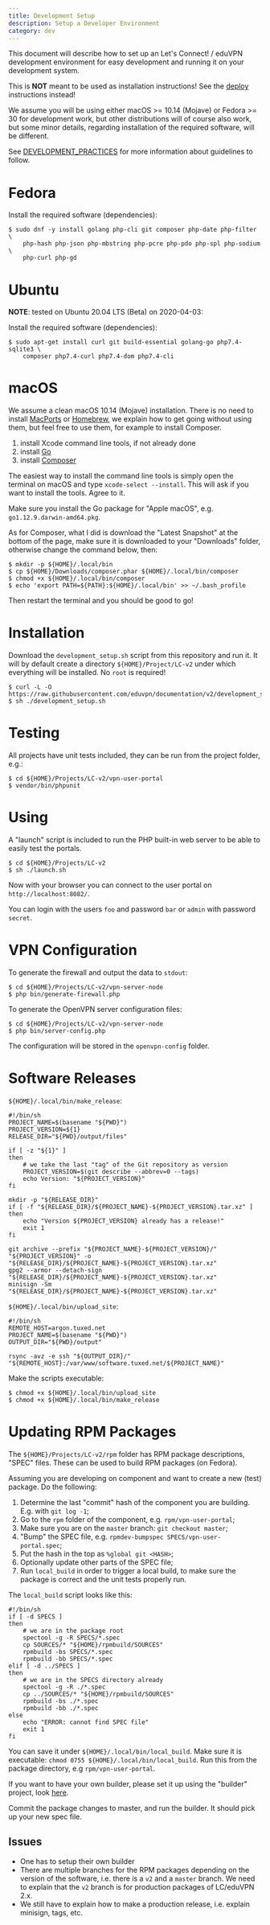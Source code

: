 ```yaml
---
title: Development Setup
description: Setup a Developer Environment
category: dev
---
```


This document will describe how to set up an Let's Connect! / eduVPN 
development environment for easy development and running it on your development 
system. 

This is **NOT** meant to be used as installation instructions! See the 
[deploy](README.md#deployment) instructions instead!

We assume you will be using either macOS >= 10.14 (Mojave) or Fedora >= 30 for 
development work, but other distributions will of course also work, but some 
minor details, regarding installation of the required software, will be 
different.

See [DEVELOPMENT_PRACTICES](DEVELOPMENT_PRACTICES.md) for more information
about guidelines to follow.

# Fedora

Install the required software (dependencies):

    $ sudo dnf -y install golang php-cli git composer php-date php-filter \
        php-hash php-json php-mbstring php-pcre php-pdo php-spl php-sodium \
        php-curl php-gd

# Ubuntu

**NOTE**: tested on Ubuntu 20.04 LTS (Beta) on 2020-04-03:

Install the required software (dependencies): 
 
    $ sudo apt-get install curl git build-essential golang-go php7.4-sqlite3 \ 
        composer php7.4-curl php7.4-dom php7.4-cli

# macOS

We assume a clean macOS 10.14 (Mojave) installation. There is no need to install 
[MacPorts](https://www.macports.org/) or [Homebrew](https://brew.sh/), we 
explain how to get going without using them, but feel free to use them, for 
example to install Composer.

1. install Xcode command line tools, if not already done
2. install [Go](https://golang.org/dl/)
3. install [Composer](https://getcomposer.org/download/)

The easiest way to install the command line tools is simply open the terminal 
on macOS and type `xcode-select --install`. This will ask if you want to 
install the tools. Agree to it.

Make sure you install the Go package for "Apple macOS", e.g. 
`go1.12.9.darwin-amd64.pkg`.

As for Composer, what I did is download the "Latest Snapshot" at the bottom 
of the page, make sure it is downloaded to your "Downloads" folder, otherwise
change the command below, then:

    $ mkdir -p ${HOME}/.local/bin
    $ cp ${HOME}/Downloads/composer.phar ${HOME}/.local/bin/composer
    $ chmod +x ${HOME}/.local/bin/composer
    $ echo 'export PATH=${PATH}:${HOME}/.local/bin' >> ~/.bash_profile

Then restart the terminal and you should be good to go!

# Installation

Download the `development_setup.sh` script from this repository and run it. It
will by default create a directory `${HOME}/Project/LC-v2` under which 
everything will be installed. No `root` is required!

    $ curl -L -O https://raw.githubusercontent.com/eduvpn/documentation/v2/development_setup.sh
    $ sh ./development_setup.sh

# Testing

All projects have unit tests included, they can be run from the project folder,
e.g.: 

    $ cd ${HOME}/Projects/LC-v2/vpn-user-portal
    $ vendor/bin/phpunit

# Using

A "launch" script is included to run the PHP built-in web server to be able
to easily test the portals.

    $ cd ${HOME}/Projects/LC-v2
    $ sh ./launch.sh

Now with your browser you can connect to the user portal on 
`http://localhost:8082/`.

You can login with the users `foo` and password `bar` or `admin` with password 
`secret`.

# VPN Configuration

To generate the firewall and output the data to `stdout`:
    
    $ cd ${HOME}/Projects/LC-v2/vpn-server-node 
    $ php bin/generate-firewall.php

To generate the OpenVPN server configuration files:

    $ cd ${HOME}/Projects/LC-v2/vpn-server-node
    $ php bin/server-config.php

The configuration will be stored in the `openvpn-config` folder.

# Software Releases

`${HOME}/.local/bin/make_release`:

    #!/bin/sh
    PROJECT_NAME=$(basename "${PWD}")
    PROJECT_VERSION=${1}
    RELEASE_DIR="${PWD}/output/files"

    if [ -z "${1}" ]
    then
        # we take the last "tag" of the Git repository as version
        PROJECT_VERSION=$(git describe --abbrev=0 --tags)
        echo Version: "${PROJECT_VERSION}"
    fi

    mkdir -p "${RELEASE_DIR}"
    if [ -f "${RELEASE_DIR}/${PROJECT_NAME}-${PROJECT_VERSION}.tar.xz" ]
    then
        echo "Version ${PROJECT_VERSION} already has a release!"
        exit 1
    fi

    git archive --prefix "${PROJECT_NAME}-${PROJECT_VERSION}/" "${PROJECT_VERSION}" -o "${RELEASE_DIR}/${PROJECT_NAME}-${PROJECT_VERSION}.tar.xz"
    gpg2 --armor --detach-sign "${RELEASE_DIR}/${PROJECT_NAME}-${PROJECT_VERSION}.tar.xz"
    minisign -Sm "${RELEASE_DIR}/${PROJECT_NAME}-${PROJECT_VERSION}.tar.xz"

`${HOME}/.local/bin/upload_site`:

    #!/bin/sh
    REMOTE_HOST=argon.tuxed.net
    PROJECT_NAME=$(basename "${PWD}")
    OUTPUT_DIR="${PWD}/output"

    rsync -avz -e ssh "${OUTPUT_DIR}/" "${REMOTE_HOST}:/var/www/software.tuxed.net/${PROJECT_NAME}"

Make the scripts executable:

    $ chmod +x ${HOME}/.local/bin/upload_site
    $ chmod +x ${HOME}/.local/bin/make_release

# Updating RPM Packages

The `${HOME}/Projects/LC-v2/rpm` folder has RPM package descriptions, "SPEC" 
files. These can be used to build RPM packages (on Fedora).

Assuming you are developing on component and want to create a new (test) 
package. Do the following:

1. Determine the last "commit" hash of the component you are building. E.g. 
   with `git log -1`;
2. Go to the `rpm` folder of the component, e.g. `rpm/vpn-user-portal`;
3. Make sure you are on the `master` branch: `git checkout master`;
4. "Bump" the SPEC file, e.g. `rpmdev-bumpspec SPECS/vpn-user-portal.spec`;
5. Put the hash in the top as `%global git <HASH>`;
6. Optionally update other parts of the SPEC file;
7. Run `local_build` in order to trigger a local build, to make sure the 
   package is correct and the unit tests properly run.

The `local_build` script looks like this:

    #!/bin/sh
    if [ -d SPECS ]
    then
        # we are in the package root
        spectool -g -R SPECS/*.spec
        cp SOURCES/* "${HOME}/rpmbuild/SOURCES"
        rpmbuild -bs SPECS/*.spec
        rpmbuild -bb SPECS/*.spec    
    elif [ -d ../SPECS ]
    then
        # we are in the SPECS directory already
        spectool -g -R ./*.spec
        cp ../SOURCES/* "${HOME}/rpmbuild/SOURCES"
        rpmbuild -bs ./*.spec
        rpmbuild -bb ./*.spec    
    else 
        echo "ERROR: cannot find SPEC file"
        exit 1
    fi

You can save it under `${HOME}/.local/bin/local_build`. Make sure it is 
executable: `chmod 0755 ${HOME}/.local/bin/local_build`. Run this from the 
package directory, e.g `rpm/vpn-user-portal`.

If you want to have your own builder, please set it up using the "builder" 
project, look [here](https://git.tuxed.net/rpm/builder/about/).

Commit the package changes to master, and run the builder. It should pick up 
your new spec file.

## Issues

* One has to setup their own builder
* There are multiple branches for the RPM packages depending on the version of
  the software, i.e. there is a `v2` and a `master` branch. We need to explain 
  that the `v2` branch is for production packages of LC/eduVPN 2.x.
* We still have to explain how to make a production release, i.e. explain 
  minisign, tags, etc.
